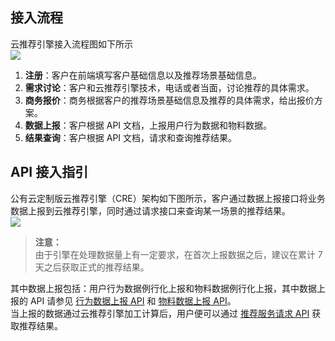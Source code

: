 ## 接入流程
云推荐引擎接入流程图如下所示   
![](https://mc.qcloudimg.com/static/img/c08baeaf138e33067b9fa24cf19dd101/2017-10-31_145016.png)

1. **注册**：客户在前端填写客户基础信息以及推荐场景基础信息。
2. **需求讨论**：客户和云推荐引擎技术，电话或者当面，讨论推荐的具体需求。
3. **商务报价**：商务根据客户的推荐场景基础信息及推荐的具体需求，给出报价方案。
4. **数据上报**：客户根据 API 文档，上报用户行为数据和物料数据。
5. **结果查询**：客户根据 API 文档，请求和查询推荐结果。

## API 接入指引
公有云定制版云推荐引擎（CRE）架构如下图所示，客户通过数据上报接口将业务数据上报到云推荐引擎，同时通过请求接口来查询某一场景的推荐结果。  
![](https://mc.qcloudimg.com/static/img/598390f68abd25ef8e0c7ff701e9d0cf/2017-09-05_165151.png)

> **注意：**  
> 由于引擎在处理数据量上有一定要求，在首次上报数据之后，建议在累计 7 天之后获取正式的推荐结果。

其中数据上报包括：用户行为数据例行化上报和物料数据例行化上报，其中数据上报的 API 请参见 [行为数据上报 API](http://tce.fsphere.cn/document/product/625/11475) 和 [物料数据上报 API](http://tce.fsphere.cn/document/product/625/11643)。  
当上报的数据通过云推荐引擎加工计算后，用户便可以通过 [推荐服务请求 API](http://tce.fsphere.cn/document/product/625/11474)  获取推荐结果。
 